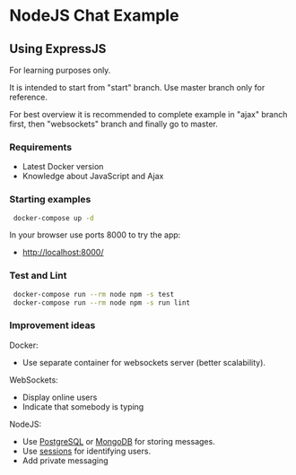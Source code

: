 # NodeJS Chat Example
## Using ExpressJS

For learning purposes only.

It is intended to start from "start" branch. Use master branch only for reference.

For best overview it is recommended to complete example in "ajax" branch first, then "websockets" branch and finally go to master.

### Requirements

* Latest Docker version
* Knowledge about JavaScript and Ajax

### Starting examples

```bash
 docker-compose up -d
```

In your browser use ports 8000 to try the app:
* [http://localhost:8000/](http://localhost:8000/)


### Test and Lint

```bash
 docker-compose run --rm node npm -s test
 docker-compose run --rm node npm -s run lint
```

### Improvement ideas

Docker:
* Use separate container for websockets server (better scalability).

WebSockets:
* Display online users
* Indicate that somebody is typing

NodeJS:
* Use [PostgreSQL](http://expressjs.com/en/guide/database-integration.html#postgres) or 
[MongoDB](http://expressjs.com/en/guide/database-integration.html#mongo) for storing messages.
* Use [sessions](https://github.com/expressjs/session) for identifying users.
* Add private messaging
